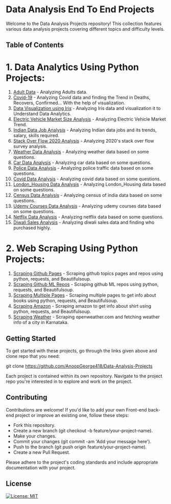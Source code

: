 # Data Analysis End To End Projects

Welcome to the Data Analysis Projects repository! This collection features various data analysis projects covering different topics and difficulty levels.

## Table of Contents

# 1. Data Analytics Using Python Projects:
1. [Adult Data](https://github.com/AnoopGeorge418/Data-Analysis-Projects/tree/main/Adult-Data) - Analyzing Adults data.
2. [Covid-19](https://github.com/AnoopGeorge418/Data-Analysis-Projects/tree/main/Covid-19) - Analyzing Covid data and finding the Trend in Deaths, Recovers, Confirmed... With the help of visualization.
3. [Data Visualization using Iris](https://github.com/AnoopGeorge418/Data-Analysis-Projects/tree/main/DataVisualization%20using%20iris) - Analyzing Iris data and visualization it to Understand Data Analytics.
4. [Electric Vehicle Market Size Analysis](https://github.com/AnoopGeorge418/Data-Analysis-Projects/tree/main/Electric-Vehicles-Market-Size-Analysis) - Analyzing Electric Vehicle Market Trend.
5. [Indian Data Job Analysis](https://github.com/AnoopGeorge418/Data-Analysis-Projects/tree/main/Job-Analysis) - Analyzing Indian data jobs and its trends, salary, skills required.
6. [Stack Over Flow 2020 Analysis](https://github.com/AnoopGeorge418/Data-Analysis-Projects/tree/main/StackOverFlow-Analysis) - Analyzing 2020's stack over flow survey analysis.
7. [Weather Data Analysis](https://github.com/AnoopGeorge418/Data-Analysis-Projects/tree/main/Weather-DataAnalysis) - Analyzing weather data based on some questions.
8. [Car Data Analysis](https://github.com/AnoopGeorge418/Data-Analysis-Projects/tree/main/Car-DataAnalysis) - Analyzing car data based on some questions.
9. [Police Data Analysis](https://github.com/AnoopGeorge418/Data-Analysis-Projects/tree/main/Police-DataAnalysis) - Analyzing police traffic data based on some questions. 
10. [Covid Data Analysis](https://github.com/AnoopGeorge418/Data-Analysis-Projects/tree/main/Covid-DataAnalysis) - Analyzing covid data based on some questions.
11. [London_Housing Data Analysis](https://github.com/AnoopGeorge418/Data-Analysis-Projects/tree/main/London_Housing-DataAnalysis) - Analyzing London_Housing data based on some questions.
12. [Census Data Analysis](https://github.com/AnoopGeorge418/Data-Analysis-Projects/tree/main/Census-DataAnalysis) - Analyzing census of india data based on some questions.
13. [Udemy Courses Data Analysis](https://github.com/AnoopGeorge418/Data-Analysis-Projects/tree/main/Udemy_course-DataAnalysis) - Analyzing udemy courses data based on some questions.
14. [Netflix Data Analysis](https://github.com/AnoopGeorge418/Data-Analysis-Projects/tree/main/Netflix-DataAnalysis) - Analyzing netflix data based on some questions.
15. [Diwali Sales Analysis](https://github.com/AnoopGeorge418/Data-Analysis-Projects/tree/main/Diwali-Sales-Analysis) - Analyzing diwali sales data and finding who purchased highly.

# 2. Web Scraping Using Python Projects:
1. [Scraping Github Pages](https://github.com/AnoopGeorge418/Data-Analysis-Projects/tree/main/Web-Scraping-Github) - Scraping github topics pages and repos using python, requests, and Beautifulsoup.
2. [Scraping Github ML Repos](https://github.com/AnoopGeorge418/Data-Analysis-Projects/tree/main/Scraping-ML-Topic-From-Github) - Scraping github ML repos using python, requests, and Beautifulsoup.
3. [Scraping Multiple Pages](https://github.com/AnoopGeorge418/Data-Analysis-Projects/tree/main/Scraping-Multiple-Pages) - Scraping multiple pages to get info about books using python, requests, and Beautifulsoup.
4. [Scraping Amazon](https://github.com/AnoopGeorge418/Data-Analysis-Projects/tree/main/Scraping-Amazon) - Scraping amazon  to get info about shirt using python, requests, and Beautifulsoup.
5. [Scraping Weather](https://github.com/AnoopGeorge418/Data-Analysis-Projects/tree/main/Weather-Scraper) - Scraping openweather.com and fetching weather info of a city in Karnataka.


   
## Getting Started

To get started with these projects, go through the links given above and clone repo that you need:

git clone https://github.com/AnoopGeorge418/Data-Analysis-Projects

Each project is contained within its own repository. Navigate to the project repo you're interested in to explore and work on the project.

## Contributing
Contributions are welcome! If you'd like to add your own Front-end back-end project or improve an existing one, follow these steps:

- Fork this repository.
- Create a new branch (git checkout -b feature/your-project-name).
- Make your changes.
- Commit your changes (git commit -am 'Add your message here').
- Push to the branch (git push origin feature/your-project-name).
- Create a new Pull Request.

Please adhere to the project's coding standards and include appropriate documentation with your project.

## License
[![License: MIT](https://img.shields.io/badge/License-MIT-yellow.svg)](https://opensource.org/licenses/MIT)